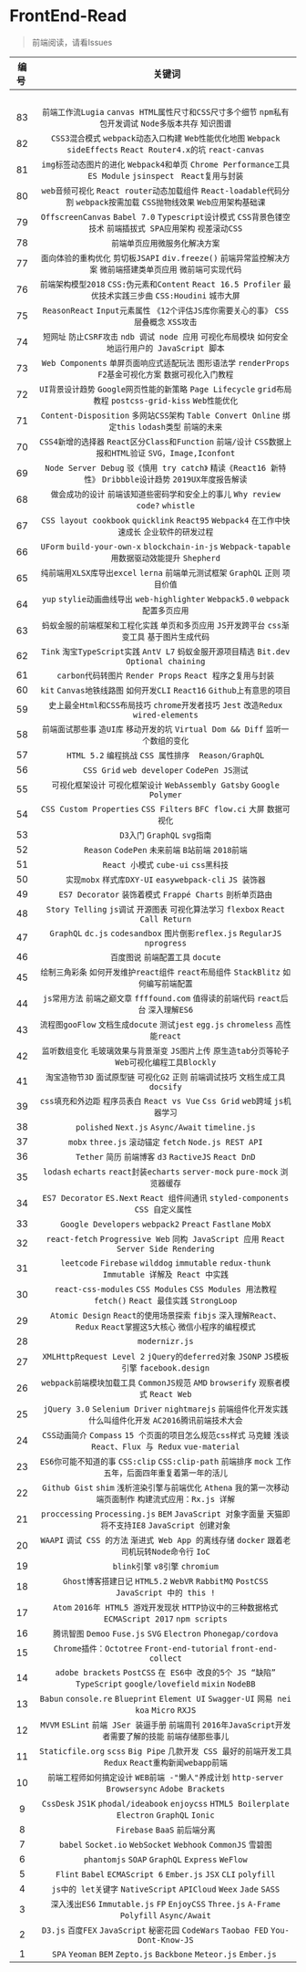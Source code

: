 # FrontEnd-Read
>前端阅读，请看Issues


| 编号  |  关键词 |
| :------------: | :------------: |
| | `` `` `` `` `` ``|
| 83| `前端工作流Lugia` `canvas HTML属性尺寸和CSS尺寸多个细节` `npm私有包开发调试` `Node多版本共存` `知识图谱`|
| 82| `CSS3混合模式` `webpack动态入口构建` `Web性能优化地图` `Webpack sideEffects` `React Router4.x的坑` `react-canvas`|
| 81| `img标签动态图片的进化` `Webpack4和单页` `Chrome Performance工具` `ES Module` `jsinspect` ` React复用与封装`|
| 80| `web音频可视化` `React router动态加载组件` `React-loadable代码分割` `webpack按需加载` `CSS抛物线效果` `Web应用架构基础课`|
| 79| `OffscreenCanvas` `Babel 7.0` `Typescript设计模式` `CSS背景色镂空技术` `前端插拔式 SPA应用架构` `视差滚动CSS`|
| 78| `前端单页应用微服务化解决方案`|
| 77| `面向体验的重构优化` `剪切板JSAPI` `div.freeze()` `前端异常监控解决方案` `微前端搭建类单页应用` `微前端可实现代码`|
| 76| `前端架构模型2018` `CSS:伪元素和Content` `React 16.5 Profiler` `最优技术实践三步曲` `CSS:Houdini` `城市大屏`|
| 75| `ReasonReact` `Input元素属性` `《12个评估JS库你需要关心的事》` `CSS层叠概念` `XSS攻击`|
| 74| `短网址` `防止CSRF攻击` `ndb 调试 node 应用` `可视化布局模块` `如何安全地运行用户的 JavaScript 脚本`|
| 73| `Web Components` `单屏页面响应式适配玩法` `图形语法学` `renderProps` `F2基金可视化方案` `数据可视化入门教程`|
| 72| `UI背景设计趋势` `Google网页性能的新策略` `Page Lifecycle` `grid布局教程` `postcss-grid-kiss` `Web性能优化`|
| 71| `Content-Disposition` `多网站CSS架构` `Table Convert Online` `绑定this` `lodash类型` `前端的未来`|
| 70| `CSS4新增的选择器` `React区分Class和Function` `前端/设计` `CSS数据上报和HTML验证` `SVG，Image,Iconfont`|
| 69| `Node Server Debug` `驳《慎用 try catch》` `精读《React16 新特性》` `Dribbble设计趋势` `2019UX年度报告解读`|
| 68| `做会成功的设计` `前端该知道些密码学和安全上的事儿` `Why review code?` `whistle`|
| 67| `CSS layout cookbook` `quicklink` `React95` `Webpack4` `在工作中快速成长` `企业软件的研发过程`|
| 66| `UForm` `build-your-own-x` `blockchain-in-js` `Webpack-tapable` `用数据驱动效能提升` `Shepherd`|
| 65| `纯前端用XLSX库导出excel` `lerna` `前端单元测试框架` `GraphQL` `正则` `项目价值`|
| 64| `yup` `stylie动画曲线导出` `web-highlighter` `Webpack5.0` `webpack配置多页应用`|
| 63| `蚂蚁金服的前端框架和工程化实践` `单页和多页应用` `JS开发跨平台` `css渐变工具` `基于图片生成代码`|
| 62| `Tink` `淘宝TypeScript实践` `AntV L7` `蚂蚁金服开源项目精选` `Bit.dev` `Optional chaining`|
| 61| `carbon代码转图片` `Render Props` `React 程序之复用与封装` |
| 60| `kit` `Canvas地铁线路图` `如何开发CLI` `React16` `Github上有意思的项目`|
| 59| `史上最全Html和CSS布局技巧` `chrome开发者技巧` `Jest` `改造Redux` `wired-elements`|
| 58| `前端面试那些事` `造UI库` `移动开发的坑`  `Virtual Dom && Diff` `监听一个数组的变化`|
| 57| `HTML 5.2` `编程挑战` `CSS 属性排序`  ` Reason/GraphQL`|
| 56| `CSS Grid` `web developer` `CodePen`  `JS测试`|
| 55| `可视化框架设计` `可视化框架设计` `WebAssembly`  `Gatsby` `Google Polymer`|
| 54| `CSS Custom Properties` `CSS Filters` `BFC`  `flow.ci` `大屏` `数据可视化`|
| 53| `D3入门` `GraphQL` `svg指南` |
| 52| `Reason` `CodePen` `未来前端` `B站前端` `2018前端` |
| 51| `React 小模式` `cube-ui` `css黑科技` |
| 50| `实现mobx` `样式库DXY-UI` `easywebpack-cli` `JS 装饰器` |
| 49| `ES7 Decorator` `装饰着模式` `Frappé Charts` `剖析单页路由` |
| 48| `Story Telling` `js调试` `开源图表` `可视化算法学习` `flexbox` `React Call Return` |
| 47| `GraphQL` `dc.js` `codesandbox` `图片倒影reflex.js` `RegularJS` `nprogress` |
| 46| `百度图说` `前端配置工具` `docute`  |
| 45| `绘制三角彩条` `如何开发维护react组件` `react布局组件` `StackBlitz` `如何编写前端配置` |
| 44| `js常用方法` `前端之巅文章` `ffffound.com` `值得读的前端代码` `react后台` `深入理解ES6` |
| 43| `流程图gooFlow` `文档生成docute` `测试jest` `egg.js` `chromeless` `高性能react` |
| 42| `监听数组变化` `毛玻璃效果与背景渐变` `JS图片上传` `原生造tab分页等轮子` `Web可视化编程工具Blockly` |
| 41| `淘宝造物节3D` `面试原型链` `可视化G2` `正则` `前端调试技巧` `文档生成工具docsify` |
| 39| `css填充和外边距` `程序员表白` `React vs Vue` `Css Grid` `web跨域` `js机器学习` |
| 38| `polished` `Next.js` `Async/Await` `timeline.js` |
| 37| `mobx` `three.js` `滚动锚定` `fetch` `Node.js REST API`|
| 36| `Tether` `简历` `前端博客` `d3` `RactiveJS` `React DnD`|
| 35| `lodash` `echarts` `react封装echarts` `server-mock` `pure-mock` `浏览器缓存`|
| 34| `ES7 Decorator` `ES.Next` `React 组件间通讯` `styled-components` `CSS 自定义属性 `|
| 33| `Google Developers` `webpack2` `Preact` `Fastlane` `MobX`|
| 32| `react-fetch` `Progressive Web` `同构 JavaScript 应用` `React Server Side Rendering`|
| 31| `leetcode` `Firebase` `wilddog` `immutable` `redux-thunk` `Immutable 详解及 React 中实践`|
| 30| `react-css-modules` `CSS Modules` `CSS Modules 用法教程` `fetch()` `React 最佳实践` `StrongLoop`|
| 29| `Atomic Design` `React的使用场景探索` `fibjs` `深入理解React、Redux` `React掌握这5大核心` `微信小程序的编程模式`|
| 28| `modernizr.js` |
| 27| `XMLHttpRequest Level 2` `jQuery的deferred对象` `JSONP` `JS模板引擎` `facebook.design`|
| 26| `webpack前端模块加载工具` `CommonJS规范` `AMD` `browserify` `观察者模式` `React Web`|
| 25| `jQuery 3.0` `Selenium Driver` `nightmarejs` `前端组件化开发实践` `什么叫组件化开发` `AC2016腾讯前端技术大会`|
| 24| `CSS动画简介` `Compass` `15 个页面的项目怎么规范css样式` `马克鳗` `浅谈 React、Flux 与 Redux` `vue-material`|
| 23| `ES6你可能不知道的事` `CSS:clip` `CSS:clip-path` `前端排序` `mock` `工作五年，后面四年重复着第一年的活儿`|
| 22| `Github Gist` `shim` `浅析渲染引擎与前端优化` `Athena` `我的第一次移动端页面制作` `构建流式应用：Rx.js 详解`|
| 21| `proccessing` `Processing.js` `BEM` `JavaScript 对象字面量` `天猫即将不支持IE8` `JavaScript 创建对象`|
| 20| `WAAPI` `调试 CSS 的方法` `渐进式 Web App 的离线存储` `docker` `跟着老司机玩转Node命令行` `IoC`|
| 19| `blink引擎` `v8引擎` `chromium`|
| 18| `Ghost博客搭建日记` `HTML5.2` `WebVR` `RabbitMQ` `PostCSS` `JavaScript 中的 this !`|
| 17| `Atom` `2016年 HTML5 游戏开发现状` `HTTP协议中的三种数据格式` `ECMAScript 2017` `npm scripts`|
| 16| `腾讯智图` `Demoo` `Fuse.js` `SVG` `Electron` `Phonegap/cordova`|
| 15| `Chrome插件：Octotree` `Front-end-tutorial` `front-end-collect`|
| 14| `adobe brackets` `PostCSS` `在 ES6中 改良的5个 JS “缺陷”` `TypeScript` `google/lovefield` `mixin` `NodeBB` |
| 13| `Babun` `console.re` `Blueprint` `Element UI` `Swagger-UI` `网易 nei` `koa` `Micro` `RXJS`|
| 12| `MVVM` `ESLint` `前端 JSer 装逼手册` `前端周刊` `2016年JavaScript开发者需要了解的技能` `前端存储那些事儿`|
| 11| `Staticfile.org` `scss` `Big Pipe` `几款开发 CSS 最好的前端开发工具` `Redux` `React重构新闻webapp前端`|
| 10| `前端工程师如何搞定设计` `WEB前端 -"懒人"养成计划` `http-server` `Browsersync` `Adobe Brackets`|
| 9 | `CssDesk` `JS1K` `phodal/ideabook` `enjoycss` `HTML5 Boilerplate` `Electron` `GraphQL` `Ionic`|
| 8 | `Firebase` `BaaS` `前后端分离` |
| 7 | `babel` `Socket.io` `WebSocket` `Webhook` `CommonJS` `雪碧图` |
| 6 | `phantomjs` `SOAP` `GraphQL` `Express` `WeFlow`|
| 5 | `Flint` `Babel` `ECMAScript 6` `Ember.js` `JSX` `CLI` `polyfill`|
| 4 | `js中的 let关键字` `NativeScript` `APICloud` `Weex` `Jade` `SASS` |
| 3 | `深入浅出ES6` `Immutable.js` `FP` `EnjoyCSS` `Three.js` `A-Frame` `Polyfill` `Async/Await`  |
| 2 | `D3.js` `百度FEX` `JavaScript` `秘密花园` `CodeWars`  `Taobao FED`  `You-Dont-Know-JS` |
| 1 | `SPA`  `Yeoman`  `BEM`  `Zepto.js`  `Backbone`  `Meteor.js`  `Ember.js`  |

